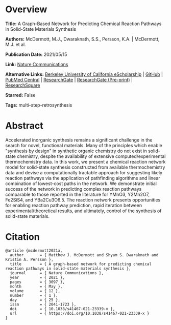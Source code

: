 # Overview
**Title:**
A Graph-Based Network for Predicting Chemical Reaction Pathways in Solid-State Materials Synthesis

**Authors:**
McDermott, M.J., Dwaraknath, S.S., Persson, K.A. |
McDermott, M.J. et al.

**Publication Date:**
2021/05/15

**Link:**
[Nature Communications](https://www.nature.com/articles/s41467-021-23339-x)

**Alternative Links:**
[Berkeley University of California eScholarship](https://escholarship.org/uc/item/1td7g831) |
[GitHub](https://github.com/materialsproject/reaction-network) |
[PubMed Central](https://pmc.ncbi.nlm.nih.gov/articles/PMC8149458) |
[ResearchGate](https://www.researchgate.net/publication/351843425_A_graph-based_network_for_predicting_chemical_reaction_pathways_in_solid-state_materials_synthesis) |
[ResearchGate (Pre-print)](https://www.researchgate.net/publication/342582491_A_graph-based_network_for_predicting_chemical_reaction_pathways_in_solid-state_materials_synthesis) |
[ResearchSquare](https://www.researchsquare.com/article/rs-38000/v1)

**Starred:**
False

**Tags:**
multi-step-retrosynthesis


# Abstract
Accelerated inorganic synthesis remains a significant challenge in the search for novel, functional materials.
Many of the principles which enable "synthesis by design" in synthetic organic chemistry do not exist in solid-state chemistry, despite the availability of extensive computed/experimental thermochemistry data.
In this work, we present a chemical reaction network model for solid-state synthesis constructed from available thermochemistry data and devise a computationally tractable approach for suggesting likely reaction pathways via the application of pathfinding algorithms and linear combination of lowest-cost paths in the network.
We demonstrate initial success of the network in predicting complex reaction pathways comparable to those reported in the literature for YMnO3, Y2Mn2O7, Fe2SiS4, and YBa2Cu3O6.5.
The reaction network presents opportunities for enabling reaction pathway prediction, rapid iteration between experimental/theoretical results, and ultimately, control of the synthesis of solid-state materials.


# Citation
```
@article {mcdermott2021a,
  author       = { Matthew J. McDermott and Shyam S. Dwaraknath and Kristin A. Persson },
  title        = { A graph-based network for predicting chemical reaction pathways in solid-state materials synthesis },
  journal      = { Nature Communications },
  year         = { 2021 },
  pages        = { 3097 },
  month        = { May },
  volume       = { 12 },
  number       = { 1 },
  day          = { 25 },
  issn         = { 2041-1723 },
  doi          = { 10.1038/s41467-021-23339-x },
  url          = { https://doi.org/10.1038/s41467-021-23339-x }
}
```
